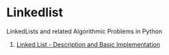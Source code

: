# Linkedlist

LinkedLists and related Algorithmic Problems in Python

1. [Linked List - Description and Basic Implementation] 

[Linked List - Description and Basic Implementation]: https://github.com/chinchponkli/linkedlist/blob/8cdb7f526063c82ff5fbcecf150b5e2dab94c197/linkedlist.py
